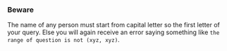 ### Beware

The name of any person must start from capital letter so the first letter of your query. Else you will again receive an error
saying something like `the range of question is not (xyz, xyz)`. 

